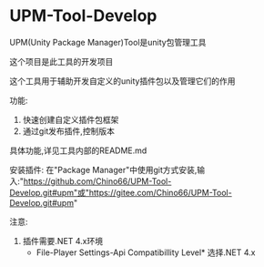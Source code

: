 # UPM-Tool-Develop
 UPM(Unity Package Manager)Tool是unity包管理工具

这个项目是此工具的开发项目

这个工具用于辅助开发自定义的unity插件包以及管理它们的作用

功能:
1. 快速创建自定义插件包框架
2. 通过git发布插件,控制版本

具体功能,详见工具内部的README.md

安装插件:
在"Package Manager"中使用git方式安装,输入:"https://github.com/Chino66/UPM-Tool-Develop.git#upm"或"https://gitee.com/Chino66/UPM-Tool-Develop.git#upm"

注意:
1. 插件需要.NET 4.x环境
    * File-Player Settings-Api Compatibillity Level* 选择.NET 4.x
